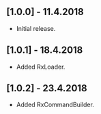 ## [1.0.0] - 11.4.2018

* Initial release.

## [1.0.1] - 18.4.2018

* Added RxLoader.

## [1.0.2] - 23.4.2018

* Added RxCommandBuilder.

